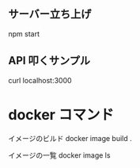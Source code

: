 ## サーバー立ち上げ

npm start

## API 叩くサンプル

curl localhost:3000

# docker コマンド

イメージのビルド
docker image build .

イメージの一覧
docker image ls
